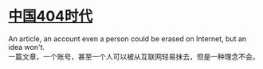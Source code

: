 # [中国404时代](https://prc404.github.io "Home")
An article, an account even a person could be erased on Internet, but an idea won't.   
一篇文章，一个账号，甚至一个人可以被从互联网轻易抹去，但是一种理念不会。

